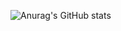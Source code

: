 ![Anurag's GitHub stats](https://github-readme-stats.vercel.app/api?username=ricascross&show_icons=true&theme=radical&include_all_commits=true)

